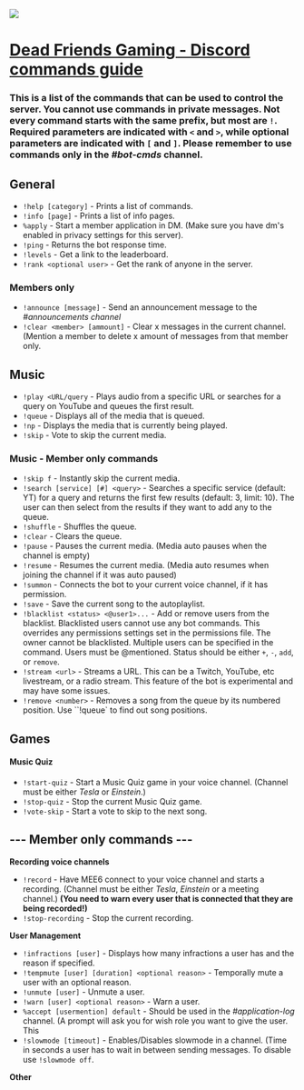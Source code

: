 ![](https://imgur.com/S9EY6m3.png)
# [Dead Friends Gaming - Discord commands guide](https://discord.link/defr "Click to open the DEFR Discord")

### This is a list of the commands that can be used to control the server. You cannot use commands in private messages. Not every command starts with the same prefix, but most are `!`. Required parameters are indicated with `<` and `>`, while optional parameters are indicated with `[` and `]`. Please remember to use commands only in the *#bot-cmds* channel.

## General
- `!help [category]` - Prints a list of commands.
- `!info [page]` - Prints a list of info pages.
- `%apply` - Start a member application in DM. (Make sure you have dm's enabled in privacy settings for this server).
- `!ping` - Returns the bot response time.
- `!levels` - Get a link to the leaderboard.
- `!rank <optional user>` - Get the rank of anyone in the server.

### Members only
- `!announce [message]` -  Send an announcement message to the *#announcements channel*
- `!clear <member> [ammount]` - Clear x messages in the current channel. (Mention a member to delete x amount of messages from that member only.

## Music
- `!play <URL/query` - Plays audio from a specific URL or searches for a query on YouTube and queues the first result.
- `!queue` - Displays all of the media that is queued.
- `!np` - Displays the media that is currently being played.
- `!skip` - Vote to skip the current media. 

### Music - Member only commands
- `!skip f` - Instantly skip the current media.
- `!search [service] [#] <query>` - Searches a specific service (default: YT) for a query and returns the first few results (default: 3, limit: 10). The user can then select from the results if they want to add any to the queue.
- `!shuffle` - Shuffles the queue.
- `!clear` - Clears the queue.
- `!pause` - Pauses the current media. (Media auto pauses when the channel is empty)
- `!resume` - Resumes the current media. (Media auto resumes when joining the channel if it was auto paused)
- `!summon` - Connects the bot to your current voice channel, if it has permission.
- `!save` - Save the current song to the autoplaylist.
- `!blacklist <status> <@user1>...` - Add or remove users from the blacklist. Blacklisted users cannot use any bot commands. This overrides any permissions settings set in the permissions file. The owner cannot be blacklisted. Multiple users can be specified in the command. Users must be @mentioned. Status should be either `+`, `-`, `add`, or `remove`.
- `!stream <url>` - Streams a URL. This can be a Twitch, YouTube, etc livestream, or a radio stream. This feature of the bot is experimental and may have some issues.
- `!remove <number>` - Removes a song from the queue by its numbered position. Use ``!queue` to find out song positions.

## Games
#### Music Quiz
- `!start-quiz` - Start a Music Quiz game in your voice channel. (Channel must be either *Tesla* or *Einstein*.) 
- `!stop-quiz` - Stop the current Music Quiz game.
- `!vote-skip` - Start a vote to skip to the next song.


## --- Member only commands ---
**Recording voice channels**
- `!record` - Have MEE6 connect to your voice channel and starts a recording. (Channel must be either *Tesla*, *Einstein* or a meeting channel.) **(You need to warn every user that is connected that they are being recorded!)**
- `!stop-recording` - Stop the current recording.

**User Management**
- `!infractions [user]` - Displays how many infractions a user has and the reason if specified.
- `!tempmute [user] [duration] <optional reason>` - Temporally mute a user with an optional reason.
- `!unmute [user]` - Unmute a user.
- `!warn [user] <optional reason>` - Warn a user.
- `%accept [usermention] default` - Should be used in the *#application-log* channel. (A prompt will ask you for wish role you want to give the user. This
- `!slowmode [timeout]` - Enables/Disables slowmode in a channel. (Time in seconds a user has to wait in between sending messages.  To disable use `!slowmode off`.

**Other**


<!--stackedit_data:
eyJoaXN0b3J5IjpbLTIwODYyOTkxNjEsMTQwMDI2ODc3NywxND
MwMzg2NTkyLDIwNjU5Nzk0NDJdfQ==
-->